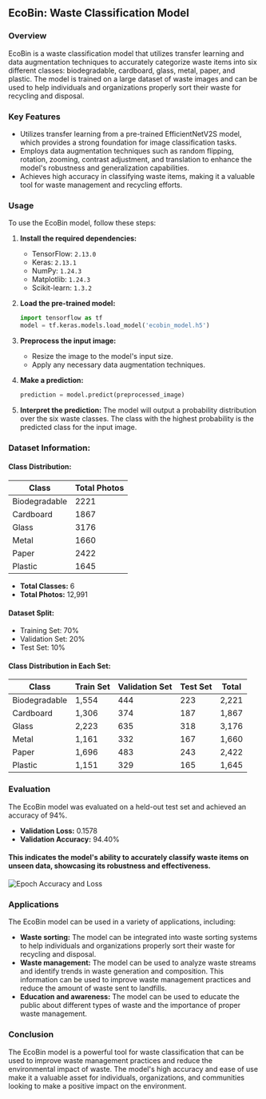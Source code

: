  ## EcoBin: Waste Classification Model

### Overview
EcoBin is a waste classification model that utilizes transfer learning and data augmentation techniques to accurately categorize waste items into six different classes: biodegradable, cardboard, glass, metal, paper, and plastic. The model is trained on a large dataset of waste images and can be used to help individuals and organizations properly sort their waste for recycling and disposal.

### Key Features
- Utilizes transfer learning from a pre-trained EfficientNetV2S model, which provides a strong foundation for image classification tasks.
- Employs data augmentation techniques such as random flipping, rotation, zooming, contrast adjustment, and translation to enhance the model's robustness and generalization capabilities.
- Achieves high accuracy in classifying waste items, making it a valuable tool for waste management and recycling efforts.

### Usage
To use the EcoBin model, follow these steps:

1. **Install the required dependencies:**
   - TensorFlow: `2.13.0`
   - Keras: `2.13.1`
   - NumPy: `1.24.3`
   - Matplotlib: `1.24.3`
   - Scikit-learn: `1.3.2`

2. **Load the pre-trained model:**
   ```python
   import tensorflow as tf
   model = tf.keras.models.load_model('ecobin_model.h5')
   ```

3. **Preprocess the input image:**
   - Resize the image to the model's input size.
   - Apply any necessary data augmentation techniques.

4. **Make a prediction:**
   ```python
   prediction = model.predict(preprocessed_image)
   ```

5. **Interpret the prediction:**
   The model will output a probability distribution over the six waste classes. The class with the highest probability is the predicted class for the input image.

### Dataset Information:
#### Class Distribution:

| Class          | Total Photos |
| -------------- | ------------ |
| Biodegradable | 2221         |
| Cardboard      | 1867         |
| Glass          | 3176         |
| Metal          | 1660         |
| Paper          | 2422         |
| Plastic        | 1645         |

- **Total Classes:** 6
- **Total Photos:** 12,991

#### Dataset Split:

- Training Set: 70%
- Validation Set: 20%
- Test Set: 10%

#### Class Distribution in Each Set:

| Class         | Train Set | Validation Set | Test Set | Total |
|---------------|-----------|-----------------|----------|-------|
| Biodegradable | 1,554     | 444             | 223      | 2,221 |
| Cardboard     | 1,306     | 374             | 187      | 1,867 |
| Glass         | 2,223     | 635             | 318      | 3,176 |
| Metal         | 1,161     | 332             | 167      | 1,660 |
| Paper         | 1,696     | 483             | 243      | 2,422 |
| Plastic       | 1,151     | 329             | 165      | 1,645 |

### Evaluation
The EcoBin model was evaluated on a held-out test set and achieved an accuracy of 94%.
- **Validation Loss:** 0.1578
- **Validation Accuracy:** 94.40%
#### This indicates the model's ability to accurately classify waste items on unseen data, showcasing its robustness and effectiveness.
![Epoch Accuracy and Loss](https://github.com/Ecobin-Capstone/ecobin-waste-classifier/assets/103976140/cc4085c8-305b-4eef-9119-8e76ea4a5c9a)

### Applications
The EcoBin model can be used in a variety of applications, including:

- **Waste sorting:** The model can be integrated into waste sorting systems to help individuals and organizations properly sort their waste for recycling and disposal.
- **Waste management:** The model can be used to analyze waste streams and identify trends in waste generation and composition. This information can be used to improve waste management practices and reduce the amount of waste sent to landfills.
- **Education and awareness:** The model can be used to educate the public about different types of waste and the importance of proper waste management.

### Conclusion
The EcoBin model is a powerful tool for waste classification that can be used to improve waste management practices and reduce the environmental impact of waste. The model's high accuracy and ease of use make it a valuable asset for individuals, organizations, and communities looking to make a positive impact on the environment.

